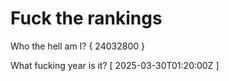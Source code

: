# Fuck the rankings

Who the hell am I?
{ 24032800 }

What fucking year is it?
[ 2025-03-30T01:20:00Z ]
